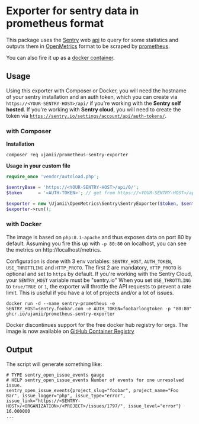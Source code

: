 # Exporter for sentry data in prometheus format

This package uses the [Sentry](https://sentry.io/) web [api](https://docs.sentry.io/api/) to query for some statistics and outputs them 
in [OpenMetrics](https://github.com/OpenObservability/OpenMetrics) format to be scraped by [prometheus](https://prometheus.io/).

You can also fire it up as a [docker container](#with-docker).

## Usage

Using this exporter with Composer or Docker, you will need the hostname of your sentry installation and an auth token, which you can create 
via `https://<YOUR-SENTRY-HOST>/api/` if you're working with the **Sentry self hosted**. If you're working with **Sentry cloud**, you will 
need to create the token via [`https://sentry.io/settings/account/api/auth-tokens/`](https://sentry.io/settings/account/api/auth-tokens/).

### with Composer

**Installation**

```shell
composer req ujamii/prometheus-sentry-exporter
```

**Usage in your custom file**

```php
require_once 'vendor/autoload.php';

$sentryBase = 'https://<YOUR-SENTRY-HOST>/api/0/';
$token      = '<AUTH-TOKEN>'; // get from https://<YOUR-SENTRY-HOST>/api/

$exporter = new \Ujamii\OpenMetrics\Sentry\SentryExporter($token, $sentryBase);
$exporter->run();
```

### with Docker

The image is based on `php:8.1-apache` and thus exposes data on port 80 by default. Assuming you fire this up with `-p 80:80` on 
localhost, you can see the metrics on http://localhost/metrics.

Configuration is done with 3 env variables: `SENTRY_HOST`, `AUTH_TOKEN`, `USE_THROTTLING` and `HTTP_PROTO`.
The first 2 are mandatory, `HTTP_PROTO` is optional and set to `https` by default. If you're working with the Sentry Cloud, your `SENTRY_HOST` variable must be "sentry.io"
When you set `USE_THROTTLING` to `true/TRUE` or `1`, the exporter will throttle the API requests to prevent a rate limit. This is useful if you have a lot of projects and/or a lot of issues.

```shell
docker run -d --name sentry-prometheus -e SENTRY_HOST=sentry.foobar.com -e AUTH_TOKEN=foobarlongtoken -p "80:80" ghcr.io/ujamii/prometheus-sentry-exporter
```

Docker discontinues support for the free docker hub registry for orgs. The image is now available 
on [GitHub Container Registry](https://github.com/ujamii/prometheus-sentry-exporter/pkgs/container/prometheus-sentry-exporter)

## Output

The script will generate something like:

```
# TYPE sentry_open_issue_events gauge
# HELP sentry_open_issue_events Number of events for one unresolved issue.
sentry_open_issue_events{project_slug="foobar", project_name="Foo Bar", issue_logger="php", issue_type="error", issue_link="https://<SENTRY-HOST>/<ORGANIZATION>/<PROJECT>/issues/1797/", issue_level="error"} 16.000000
...
```
